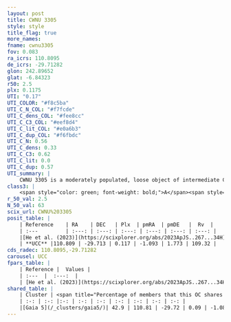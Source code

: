 ```yaml
---
layout: post
title: CWNU 3305
style: style
title_flag: true
more_names: 
fname: cwnu3305
fov: 0.083
ra_icrs: 110.8095
de_icrs: -29.71282
glon: 242.89652
glat: -6.84323
r50: 2.5
plx: 0.1175
UTI: "0.17"
UTI_COLOR: "#f8c5ba"
UTI_C_N_COL: "#f7fcde"
UTI_C_dens_COL: "#fee8cc"
UTI_C_C3_COL: "#eef8d4"
UTI_C_lit_COL: "#e0a6b3"
UTI_C_dup_COL: "#f6fbdc"
UTI_C_N: 0.56
UTI_C_dens: 0.33
UTI_C_C3: 0.62
UTI_C_lit: 0.0
UTI_C_dup: 0.57
UTI_summary: |
    CWNU 3305 is a moderately populated, loose object of intermediate C3 quality. It was recently reported in the literature.<br><br>This is likely a unique object, which shares a moderate percentage of members with at least one previously reported entry.
class3: |
    <span style="color: green; font-weight: bold;">A</span><span style="color: red; font-weight: bold;">C</span>
r_50_val: 2.5
N_50_val: 63
scix_url: CWNU%203305
posit_table: |
    | Reference    | RA    | DEC   | Plx  | pmRA  | pmDE   |  Rv  |
    | :---         | :---: | :---: | :---: | :---: | :---: | :---: |
    |[He et al. (2023)](https://scixplorer.org/abs/2023ApJS..267...34H) | 110.809 | -29.715 | 0.128 | -1.1 | 1.752 | 115.04 |
    | **UCC** |110.809 | -29.713 | 0.117 | -1.093 | 1.773 | 109.32 | 
cds_radec: 110.8095,-29.71282
carousel: UCC
fpars_table: |
    | Reference |  Values |
    | :---  |  :---:  |
    | [He et al. (2023)](https://scixplorer.org/abs/2023ApJS..267...34H) | `A0=0.05, m-M=14.3, logA=9.2` |
shared_table: |
    | Cluster | <span title="Percentage of members that this OC shares with the ones listed">%</span>   | RA   | DEC   | Plx   | pmRA  | pmDE  | Rv | UTI |
    | :-: | :-: |:-: | :-: | :-: | :-: | :-: | :-: | :-: |
    |[Gaia 5](/_clusters/gaia5/)| 42.9 | 110.81 | -29.72 | 0.09 | -1.08 | 1.78 | 115.63 |0.43 |
---
```

